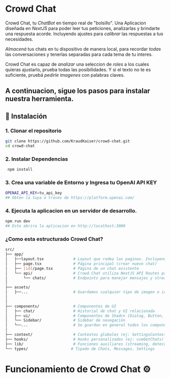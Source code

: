 # Crowd Chat

Crowd Chat, tu *ChatBot* en tiempo real de "bolsillo". Una Aplicacion diseñada en *NextJS* para poder leer tus peticiones, analizarlas y brindarte una respuesta acorde. Incluyendo ajustes para *calibrar* las respuestas a tus necesidades.

*Almacená* tus chats en tu dispositivo de manera local, para recordar *todas* las conversaciones y tenerlas separadas para cada tema de tu interes.

Crowd Chat es capaz de *analizar* una seleccion de *roles* a los cuales quieras ajustarlo, prueba todas las posibilidades. Y si el texto no te es suficiente, pruebá *pedirle imagenes* con palabras claves.

A continuacion, sigue los pasos para instalar nuestra herramienta. 
---

## 🚀 Instalación

### 1. Clonar el repositorio
```bash
git clone https://github.com/KraudKaiser/crowd-chat.git
cd crowd-chat
```

### 2. Instalar Dependencias
```bash
 npm install
```
### 3. Crea una variable de Entorno y Ingresa tu OpenAI API KEY
```bash
OPENAI_API_KEY=tu_api_key
## Obten la tuya a traves de https://platform.openai.com/
```
### 4. Ejecuta la aplicacion en un servidor de desarrollo.
```bash
npm run dev
## Esto abrira la aplicacion en http://localhost:3000
```

### ¿Como esta estructurado Crowd Chat?
```bash
src/
├── app/
│   ├──layout.tsx             # Layout que rodea las paginas. Incluyendo Header
│   ├── page.tsx              # Página principal (crear nuevo chat)
│   ├── [id]/page.tsx         # Página de un chat existente
│   └── api/                  # Crowd Chat utiliza NextJS API Routes para manejar sus peticiones Backend.
│       └── chats/            # Endpoints para manejar mensajes y streaming
│
├── assets/
│   ├──...                    # Guardamos cualquier tipo de imagen o icono que utilice la pagina.
│
│
├── components/               # Componentes de UI
│   ├── chat/                 # Historial de chat y UI relacionada
│   ├── ui/                   # Componentes de Shadcn (Dialog, Button, etc.)
│   └── Sidebar/              # Sidebar de navegación
│   └──...                    # Se guardan en general todos los componentes que requiera la pagina.
│
├── context/                  # Contextos globales (ej: SettingsContext)
├── hooks/                    # Hooks personalizados (ej: useGetChats)
├── lib/                      # Funciones auxiliares (streaming, detecciones)
└── types/                   # Tipado de Chats, Messages, Settings
```

# Funcionamiento de Crowd Chat ⚙️